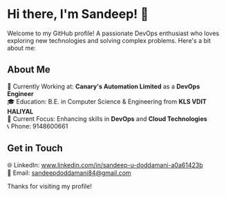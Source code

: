 # Hi there, I'm Sandeep! 👋

Welcome to my GitHub profile! A passionate DevOps enthusiast who loves exploring new technologies and solving complex problems. Here's a bit about me:

## About Me

💼 Currently Working at: **Canary's Automation Limited** as a **DevOps Engineer** \
🎓 Education: B.E. in Computer Science & Engineering from **KLS VDIT HALIYAL** \
🌱 Current Focus: Enhancing skills in **DevOps** and **Cloud Technologies** \
📞 Phone: 9148600661




## Get in Touch

🌐 LinkedIn: www.linkedin.com/in/sandeep-u-doddamani-a0a61423b \
📧 Email: sandeepdoddamani84@gmail.com

Thanks for visiting my profile!

<!---
Sandeepdoddamani123/Sandeepdoddamani123 is a ✨ special ✨ repository because its `README.md` (this file) appears on your GitHub profile.
You can click the Preview link to take a look at your changes.
--->
